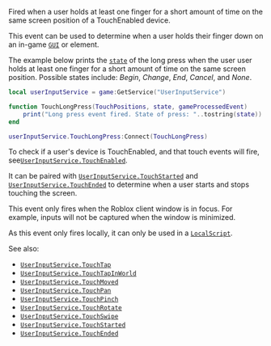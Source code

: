 Fired when a user holds at least one finger for a short amount of time on
the same screen position of a TouchEnabled device.

This event can be used to determine when a user holds their finger down on
an in-game [`GUI`](https://create.roblox.com/docs/reference/engine/classes/GuiObject) or element.

The example below prints the [`state`](https://create.roblox.com/docs/reference/engine/enums/UserInputState) of the long press
when the user user holds at least one finger for a short amount of time on
the same screen position. Possible states include: *Begin*, *Change*,
*End*, *Cancel*, and *None*.
```lua
local userInputService = game:GetService("UserInputService")

function TouchLongPress(TouchPositions, state, gameProcessedEvent)
	print("Long press event fired. State of press: "..tostring(state))
end

userInputService.TouchLongPress:Connect(TouchLongPress)
```

To check if a user's device is TouchEnabled, and that touch events will
fire, see[`UserInputService.TouchEnabled`](https://create.roblox.com/docs/reference/engine/classes/UserInputService#TouchEnabled).

It can be paired with [`UserInputService.TouchStarted`](https://create.roblox.com/docs/reference/engine/classes/UserInputService#TouchStarted) and
[`UserInputService.TouchEnded`](https://create.roblox.com/docs/reference/engine/classes/UserInputService#TouchEnded) to determine when a user starts and
stops touching the screen.

This event only fires when the Roblox client window is in focus. For
example, inputs will not be captured when the window is minimized.

As this event only fires locally, it can only be used in a
[`LocalScript`](https://create.roblox.com/docs/reference/engine/classes/LocalScript).

See also:

- [`UserInputService.TouchTap`](https://create.roblox.com/docs/reference/engine/classes/UserInputService#TouchTap)
- [`UserInputService.TouchTapInWorld`](https://create.roblox.com/docs/reference/engine/classes/UserInputService#TouchTapInWorld)
- [`UserInputService.TouchMoved`](https://create.roblox.com/docs/reference/engine/classes/UserInputService#TouchMoved)
- [`UserInputService.TouchPan`](https://create.roblox.com/docs/reference/engine/classes/UserInputService#TouchPan)
- [`UserInputService.TouchPinch`](https://create.roblox.com/docs/reference/engine/classes/UserInputService#TouchPinch)
- [`UserInputService.TouchRotate`](https://create.roblox.com/docs/reference/engine/classes/UserInputService#TouchRotate)
- [`UserInputService.TouchSwipe`](https://create.roblox.com/docs/reference/engine/classes/UserInputService#TouchSwipe)
- [`UserInputService.TouchStarted`](https://create.roblox.com/docs/reference/engine/classes/UserInputService#TouchStarted)
- [`UserInputService.TouchEnded`](https://create.roblox.com/docs/reference/engine/classes/UserInputService#TouchEnded)